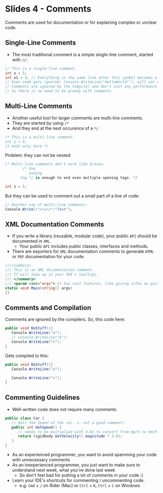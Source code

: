# Slides 4 - Comments

Comments are used for documentation or for explaining complex or unclear code.

## Single-Line Comments
- The most traditional comment is a simple single-line comment, started with `//`:
```cs
// This is a single-line comment.
int x = 5;
int x1 = 3; // Everything in the same line after this symbol becomes a comment.
// Even code gets ignored: Console.WriteLine("HelloWorld!"); will not do anything.
// Comments are ignored by the Compiler and don't cost any performance
// So there is no need to be greedy with comments
```

## Multi-Line Comments
- Another useful tool for larger comments are multi-line comments.
- They are started by using `/*`
- And they end at the next occurence of a `*/`

```cs
/* This is a multi-line comment,
int y = 5;
it ends only here */
```

Problem: they can not be nested:
```cs
/* Multi-line comments don't work like braces. 
        /* One 
           ending 
       tag */ is enough to end even multiple opening tags. */

int z = 5;
```

But they can be used to comment out a small part of a line of code:
```cs
// Another use of multi-line comments:
Console.Write(/*x+y+z*/"Test");
```

## XML Documentation Comments
- If you write a library (reusable, modular code), your public `API` should be documented in `XML`.
  - Your public `API` includes public classes, interfaces and methods.
- There are exporters for `XML` documentation comments to generate `HTML` or `PDF` documentation for your code.
```cs
///<summary>
/// This is an XML documentation comment.
/// It will show up in your IDE's tooltips.
/// </summary>
/// <param name="args"> It has cool features, like giving infos on parameters. </param>
static void Main(string[] args)
{}
```

## Comments and Compilation
Comments are ignored by the compilers. So, this code here:
```cs
public void DoStuff(){
   Console.WriteLine("a");
   // Console.WriteLine("b");
   Console.WriteLine("c");
}
```

Gets compiled to this:
```cs
public void DoStuff(){
   Console.WriteLine("a");
   
   Console.WriteLine("c");
}
```

## Commenting Guidelines

- Well-written code does not require many comments.
```cs
public class Car {
   // Gets the Speed of the car. <- not a good comment!
   public int GetSpeed() {
      // needs to be multiplied with 3.61 to convert from mp/h to km/h <- good comment! Explains something that might have been cryptic else.
      return rigidbody.GetVelocity().magnitude * 3.61;
   }
}
```

- As an experienced programmer, you want to avoid spamming your code with unnecessary comments
- As an inexperienced programmer, you just want to make sure to understand next week, what you've done last week
  - So don't feel bad for putting a lot of comments in your code :)
- Learn your IDE's shortcuts for commenting / uncommenting code.
  - e.g. `Cmd` + `/` on Rider (Mac) or `Ctrl` + `K`, `Ctrl` + `C` on Windows